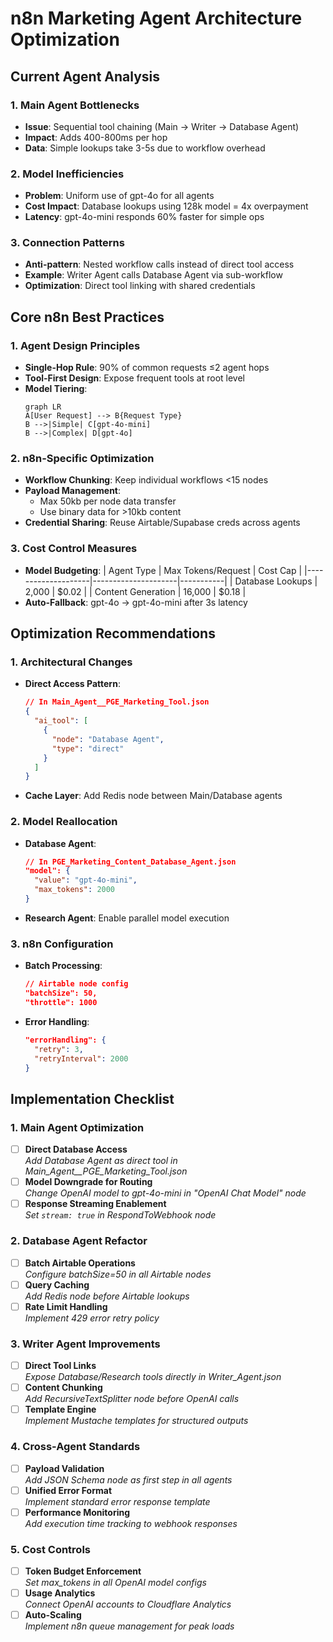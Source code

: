 # n8n Marketing Agent Architecture Optimization

## Current Agent Analysis

### 1. Main Agent Bottlenecks
- **Issue**: Sequential tool chaining (Main → Writer → Database Agent)
- **Impact**: Adds 400-800ms per hop
- **Data**: Simple lookups take 3-5s due to workflow overhead

### 2. Model Inefficiencies
- **Problem**: Uniform use of gpt-4o for all agents
- **Cost Impact**: Database lookups using 128k model = 4x overpayment
- **Latency**: gpt-4o-mini responds 60% faster for simple ops

### 3. Connection Patterns
- **Anti-pattern**: Nested workflow calls instead of direct tool access
- **Example**: Writer Agent calls Database Agent via sub-workflow
- **Optimization**: Direct tool linking with shared credentials

## Core n8n Best Practices

### 1. Agent Design Principles
- **Single-Hop Rule**: 90% of common requests ≤2 agent hops
- **Tool-First Design**: Expose frequent tools at root level
- **Model Tiering**:
  ```mermaid
  graph LR
  A[User Request] --> B{Request Type}
  B -->|Simple| C[gpt-4o-mini]
  B -->|Complex| D[gpt-4o]
  ```

### 2. n8n-Specific Optimization
- **Workflow Chunking**: Keep individual workflows <15 nodes
- **Payload Management**:
  - Max 50kb per node data transfer
  - Use binary data for >10kb content
- **Credential Sharing**: Reuse Airtable/Supabase creds across agents

### 3. Cost Control Measures
- **Model Budgeting**:
  | Agent Type         | Max Tokens/Request | Cost Cap |
  |--------------------|---------------------|-----------|
  | Database Lookups   | 2,000               | $0.02     |
  | Content Generation | 16,000              | $0.18     |
- **Auto-Fallback**: gpt-4o → gpt-4o-mini after 3s latency

## Optimization Recommendations

### 1. Architectural Changes
- **Direct Access Pattern**:
  ```json
  // In Main_Agent__PGE_Marketing_Tool.json
  {
    "ai_tool": [
      {
        "node": "Database Agent",
        "type": "direct"
      }
    ]
  }
  ```
- **Cache Layer**: Add Redis node between Main/Database agents

### 2. Model Reallocation
- **Database Agent**: 
  ```json
  // In PGE_Marketing_Content_Database_Agent.json
  "model": {
    "value": "gpt-4o-mini",
    "max_tokens": 2000
  }
  ```
- **Research Agent**: Enable parallel model execution

### 3. n8n Configuration
- **Batch Processing**: 
  ```json
  // Airtable node config
  "batchSize": 50,
  "throttle": 1000
  ```
- **Error Handling**:
  ```json
  "errorHandling": {
    "retry": 3,
    "retryInterval": 2000
  }
  ```

## Implementation Checklist

### 1. Main Agent Optimization
- [ ] **Direct Database Access**  
  *Add Database Agent as direct tool in Main_Agent__PGE_Marketing_Tool.json*
- [ ] **Model Downgrade for Routing**  
  *Change OpenAI model to gpt-4o-mini in "OpenAI Chat Model" node*
- [ ] **Response Streaming Enablement**  
  *Set `stream: true` in RespondToWebhook node*

### 2. Database Agent Refactor
- [ ] **Batch Airtable Operations**  
  *Configure batchSize=50 in all Airtable nodes*
- [ ] **Query Caching**  
  *Add Redis node before Airtable lookups*
- [ ] **Rate Limit Handling**  
  *Implement 429 error retry policy*

### 3. Writer Agent Improvements
- [ ] **Direct Tool Links**  
  *Expose Database/Research tools directly in Writer_Agent.json*
- [ ] **Content Chunking**  
  *Add RecursiveTextSplitter node before OpenAI calls*
- [ ] **Template Engine**  
  *Implement Mustache templates for structured outputs*

### 4. Cross-Agent Standards
- [ ] **Payload Validation**  
  *Add JSON Schema node as first step in all agents*
- [ ] **Unified Error Format**  
  *Implement standard error response template*
- [ ] **Performance Monitoring**  
  *Add execution time tracking to webhook responses*

### 5. Cost Controls
- [ ] **Token Budget Enforcement**  
  *Set max_tokens in all OpenAI model configs*
- [ ] **Usage Analytics**  
  *Connect OpenAI accounts to Cloudflare Analytics*
- [ ] **Auto-Scaling**  
  *Implement n8n queue management for peak loads* 